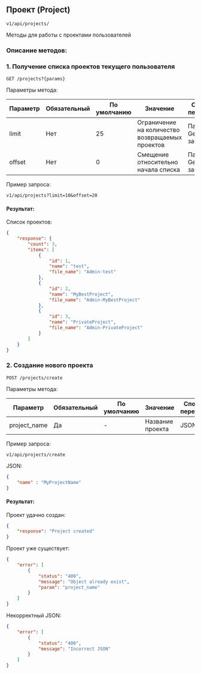 ## Проект (Project)
```
v1/api/projects/
```

Методы для работы с проектами пользователей

### Описание методов:

### 1. Получение списка проектов текущего пользователя
```
GET /projects?{params}
```
Параметры метода:

| Параметр    | Обязательный | По умолчанию | Значение |Способ передачи|Ключ словаря|
| --- | --- | --- | --- | --- | --- |
| limit | Нет | 25 | Ограничение на количество возвращаемых проектов |Параметр Get-запроса| -|
| offset | Нет| 0 | Смещение относительно начала списка |Параметр Get-запроса| -|
Пример запроса:
```
v1/api/projects?limit=10&offset=20
```
#### Результат:
Список проектов:
```json
{
    "response": {
        "count": 3,
        "items": [
            {
                "id": 1,
                "name": "test",
                "file_name": "Admin-test"
            },
            {
                "id": 2,
                "name": "MyBestProject",
                "file_name": "Admin-MyBestProject"
            },
            {
                "id": 3,
                "name": "PrivateProject",
                "file_name": "Admin-PrivateProject"
            }
        ]
    }
}
```

### 2. Создание нового проекта
```
POST /projects/create
```
Параметры метода:

| Параметр    | Обязательный | По умолчанию | Значение |Способ передачи|Ключ словаря|
| --- | --- | --- | --- | --- | --- |
| project_name | Да | - | Название проекта | JSON | name|
Пример запроса:
```
v1/api/projects/create
```
JSON:
```json
{
	"name" : "MyProjectName"
}
```
#### Результат:
Проект удачно создан:
```json
{
    "response": "Project created"
}
```
Проект уже существует:
```json
{
    "error": [
        {
            "status": "400",
            "message": "Object already exist",
            "param": "project_name"
        }
    ]
}
```
Некорректный JSON:
```json
{
    "error": [
        {
            "status": "400",
            "message": "Incorrect JSON"
        }
    ]
}
```
